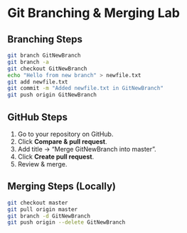 # Git Branching & Merging Lab

## Branching Steps
```bash
git branch GitNewBranch
git branch -a
git checkout GitNewBranch
echo "Hello from new branch" > newfile.txt
git add newfile.txt
git commit -m "Added newfile.txt in GitNewBranch"
git push origin GitNewBranch
```

## GitHub Steps
1. Go to your repository on GitHub.
2. Click **Compare & pull request**.
3. Add title → “Merge GitNewBranch into master”.
4. Click **Create pull request**.
5. Review & merge.

## Merging Steps (Locally)
```bash
git checkout master
git pull origin master
git branch -d GitNewBranch
git push origin --delete GitNewBranch
```
